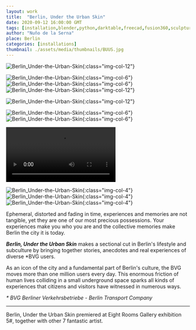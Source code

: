 ```yaml
---
layout: work
title:  "Berlin, Under the Urban Skin"
date: 2020-09-12 16:00:00 GMT
tags: [installation,blender,python,darktable,freecad,fusion360,sculpture,interactive,bvg,3Dprinting]
author: "Nuño de la Serna"
place: Berlin
categories: [installations]
thumbnail: ./assets/media/thumbnails/BUUS.jpg
---
```


![Berlin_Under-the-Urban-Skin](./assets/media/img/BUUS_3.jpg){:class="img-col-12"}

![Berlin_Under-the-Urban-Skin](./assets/media/img/BUUS_1.jpg){:class="img-col-6"}![Berlin_Under-the-Urban-Skin](./assets/media/img/BUUS_4.jpg){:class="img-col-6"}
![Berlin_Under-the-Urban-Skin](./assets/media/img/BUUS_5.jpg){:class="img-col-12"}

![Berlin_Under-the-Urban-Skin](./assets/media/img/BUUS_2.jpg){:class="img-col-12"}

![Berlin_Under-the-Urban-Skin](./assets/media/img/BUUS_6.jpg){:class="img-col-6"}![Berlin_Under-the-Urban-Skin](./assets/media/img/BUUS_8.jpg){:class="img-col-6"}

<video controls>
   <source src="./assets/media/video/BUUS-promo_02.mp4" type="video/mp4" />
</video>

![Berlin_Under-the-Urban-Skin](./assets/media/img/BUUS_title_1.jpg){:class="img-col-4"}![Berlin_Under-the-Urban-Skin](./assets/media/img/BUUS_title_2.jpg){:class="img-col-4"}![Berlin_Under-the-Urban-Skin](./assets/media/img/BUUS_title_3.jpg){:class="img-col-4"}

Ephemeral, distorted and fading in time, experiences and memories are not tangible, yet they are one of our most precious possessions.
Your experiences make you who you are and the collective memories make Berlin the city it is today.

***Berlin, Under the Urban Skin*** makes a sectional cut in Berlin's lifestyle and subculture by bringing together stories, anecdotes and real experiences of diverse *BVG users.

As an icon of the city and a fundamental part of Berlin's culture, the BVG moves more than one million users every day. This enormous friction of human lives colliding in a small underground space sparks all kinds of experiences that citizens and visitors have witnessed in numerous ways.

*\* BVG Berliner Verkehrsbetriebe - Berlin Transport Company*

------

Berlin, Under the Urban Skin premiered at Eight Rooms Gallery exhibition 5#, together with other 7 fantastic artist.